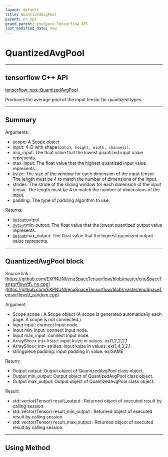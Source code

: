 ```yaml
--- 
layout: default 
title: QuantizedAvgPool 
parent: nn_ops 
grand_parent: enuSpace-Tensorflow API 
last_modified_date: now 
--- 
```


# QuantizedAvgPool

---

## tensorflow C++ API

[tensorflow::ops::QuantizedAvgPool](https://www.tensorflow.org/api_docs/cc/class/tensorflow/ops/quantized-avg-pool)

Produces the average pool of the input tensor for quantized types.

---

## Summary

Arguments:

* scope: A [Scope](https://www.tensorflow.org/api_docs/cc/class/tensorflow/scope.html#classtensorflow_1_1_scope) object
* input: 4-D with shape`[batch, height, width, channels]`.
* min\_input: The float value that the lowest quantized input value represents.
* max\_input: The float value that the highest quantized input value represents.
* ksize: The size of the window for each dimension of the input tensor. The length must be 4 to match the number of dimensions of the input.
* strides: The stride of the sliding window for each dimension of the input tensor. The length must be 4 to match the number of dimensions of the input.
* padding: The type of padding algorithm to use.

Returns:

* [`Output`](https://www.tensorflow.org/api_docs/cc/class/tensorflow/output.html#classtensorflow_1_1_output)output
* [`Output`](https://www.tensorflow.org/api_docs/cc/class/tensorflow/output.html#classtensorflow_1_1_output)min\_output: The float value that the lowest quantized output value represents.
* [`Output`](https://www.tensorflow.org/api_docs/cc/class/tensorflow/output.html#classtensorflow_1_1_output)max\_output: The float value that the highest quantized output value represents.

---

## QuantizedAvgPool block

Source link : [https://github.com/EXPNUNI/enuSpaceTensorflow/blob/master/enuSpaceTensorflow/tf\_nn.cpp](https://github.com/EXPNUNI/enuSpaceTensorflow/blob/master/enuSpaceTensorflow/tf_random.cpp)

Argument:

* Scope scope : A Scope object \(A scope is generated automatically each page. A scope is not connected.\)
* Input input: connect  Input node.
* Input min\_input: connect  Input node.
* Input max\_input: connect  Input node.
* ArraySlice&lt; int&gt; ksize: input ksize in values. ex\)1,2,2,2,1
* ArraySlice&lt; int&gt; strides: input ksize in values. ex\)1,4,3,2,1
* stringpiece padding: input padding in value. ex\)SAME

Return:

* Output output: Output object of QuantizedAvgPool class object.
* Output min\_output: Output object of QuantizedAvgPool class object.
* Output max\_output: Output object of QuantizedAvgPool class object.

Result:

* std::vector\(Tensor\) result\_output  : Returned object of executed result by calling session.
* std::vector\(Tensor\) result\_min\_output  : Returned object of executed result by calling session.
* std::vector\(Tensor\) result\_max\_output  : Returned object of executed result by calling session.

---

## Using Method




